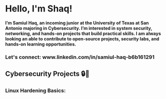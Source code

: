 # Hello, I'm Shaq!
<h4>I’m Samiul Haq, an incoming junior at the University of Texas at San Antonio majoring in Cybersecurity. I’m interested in system security, networking, and hands-on projects that build practical skills. I am always looking an able to contribute to open-source projects, security labs, and hands-on learning opportunities.</h4>
<h3>Let's connect: www.linkedin.com/in/samiul-haq-b6b161291</h3>

<h2>Cybersecurity Projects 🔒🔑</h2>
<h3>Linux Hardening Basics:</h3>
